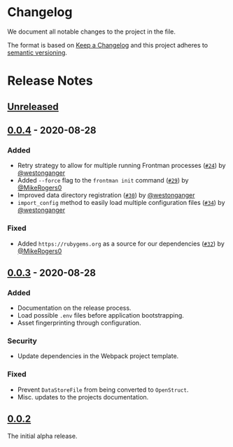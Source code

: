 # Changelog

We document all notable changes to the project in the file.

The format is based on [Keep a Changelog](http://keepachangelog.com/) and this project adheres to [semantic versioning](http://semver.org/).

# Release Notes
## [Unreleased](https://github.com/algolia/frontman/compare/0.0.4...master)

## [0.0.4](https://github.com/algolia/frontman/tree/0.0.3) - 2020-08-28

### Added
* Retry strategy to allow for multiple running Frontman processes ([`#24`](https://github.com/algolia/frontman/pull/24)) by [@westonganger](https://github.com/westonganger)
* Added `--force` flag to the `frontman init` command ([`#29`](https://github.com/algolia/frontman/pull/29)) by [@MikeRogers0](https://github.com/MikeRogers0)
* Improved data directory registration ([`#30`](https://github.com/algolia/frontman/pull/30)) by [@westonganger](https://github.com/westonganger)
* `import_config` method to easily load multiple configuration files ([`#34`](https://github.com/algolia/frontman/pull/34)) by [@westonganger](https://github.com/westonganger)

### Fixed
* Added `https://rubygems.org` as a source for our dependencies ([`#32`](https://github.com/algolia/frontman/pull/32)) by [@MikeRogers0](https://github.com/MikeRogers0)

## [0.0.3](https://github.com/algolia/frontman/tree/0.0.3) - 2020-08-28

### Added
* Documentation on the release process.
* Load possible `.env` files before application bootstrapping.
* Asset fingerprinting through configuration.

### Security
* Update dependencies in the Webpack project template.

### Fixed
* Prevent `DataStoreFile` from being converted to `OpenStruct`.
* Misc. updates to the projects documentation.

## [0.0.2](https://github.com/algolia/frontman/tree/0.0.2)
The initial alpha release.

